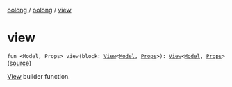 [oolong](../index.md) / [oolong](index.md) / [view](./view.md)

# view

`fun <Model, Props> view(block: `[`View`](-view.md)`<`[`Model`](view.md#Model)`, `[`Props`](view.md#Props)`>): `[`View`](-view.md)`<`[`Model`](view.md#Model)`, `[`Props`](view.md#Props)`>` [(source)](https://github.com/oolong-kt/oolong/tree/master/oolong/src/commonMain/kotlin/oolong/types.kt#L73)

[View](-view.md) builder function.

